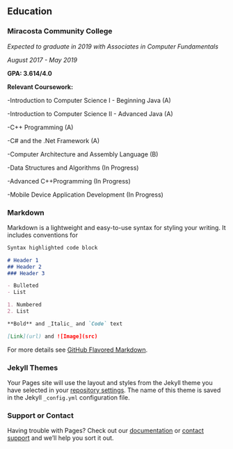 ## Education

### Miracosta Community College

*Expected to graduate in 2019 with Associates in Computer Fundamentals*

*August 2017 - May 2019*

**GPA: 3.614/4.0**

**Relevant Coursework:**

-Introduction to Computer Science I - Beginning Java (A)

-Introduction to Computer Science II - Advanced Java (A)

-C++ Programming (A)

-C# and the .Net Framework (A)

-Computer Architecture and Assembly Language (B)

-Data Structures and Algorithms (In Progress)

-Advanced C++Programming (In Progress)

-Mobile Device Application Development (In Progress)

### Markdown

Markdown is a lightweight and easy-to-use syntax for styling your writing. It includes conventions for

```markdown
Syntax highlighted code block

# Header 1
## Header 2
### Header 3

- Bulleted
- List

1. Numbered
2. List

**Bold** and _Italic_ and `Code` text

[Link](url) and ![Image](src)
```

For more details see [GitHub Flavored Markdown](https://guides.github.com/features/mastering-markdown/).

### Jekyll Themes

Your Pages site will use the layout and styles from the Jekyll theme you have selected in your [repository settings](https://github.com/ChristaKH/ChristaKH.github.io/settings). The name of this theme is saved in the Jekyll `_config.yml` configuration file.

### Support or Contact

Having trouble with Pages? Check out our [documentation](https://help.github.com/categories/github-pages-basics/) or [contact support](https://github.com/contact) and we’ll help you sort it out.

